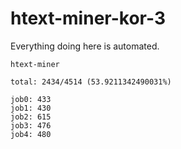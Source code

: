 # htext-miner-kor-3

Everything doing here is automated.

```
htext-miner

total: 2434/4514 (53.9211342490031%)

job0: 433
job1: 430
job2: 615
job3: 476
job4: 480
```